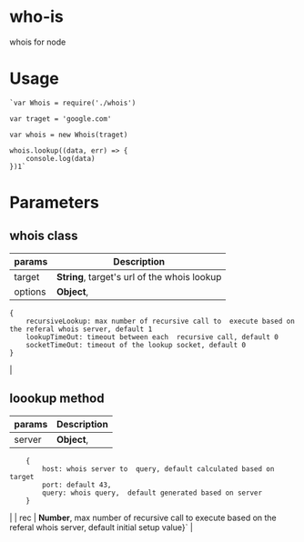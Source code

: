 # who-is
whois for node

# Usage
    `var Whois = require('./whois')

    var traget = 'google.com'

    var whois = new Whois(traget)

    whois.lookup((data, err) => {
        console.log(data)
    })1`

# Parameters

## whois class

| params | Description |
| ----------- | ----------- |
| target | **String**, target's url of the whois lookup |
| options | **Object**, 	
```
{
    recursiveLookup: max number of recursive call to  execute based on the referal whois server, default 1
    lookupTimeOut: timeout between each  recursive call, default 0
    socketTimeOut: timeout of the lookup socket, default 0
}	
``` 
|

## loookup method

| params | Description |
| ----------- | ----------- |
| server | **Object**, 
```
    {   
        host: whois server to  query, default calculated based on target
        port: default 43,
        query: whois query,  default generated based on server
    }	
``` 
|
| rec | **Number**, max number of recursive call to  execute based on the referal whois server, default initial setup value}` |